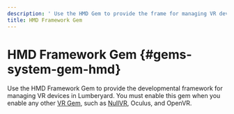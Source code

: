 ```yaml
---
description: ' Use the HMD Gem to provide the frame for managing VR devices in Lumberyard. '
title: HMD Framework Gem
---
```

# HMD Framework Gem {#gems-system-gem-hmd}

Use the HMD Framework Gem to provide the developmental framework for managing VR devices in Lumberyard\. You must enable this gem when you enable any other [VR Gem](/docs/userguide/gems/builtin/virtualreality.md), such as [NullVR](/docs/userguide/gems/builtin/nullvr.md), Oculus, and OpenVR\.